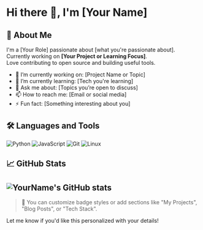 # Hi there 👋, I'm [Your Name]

## 🚀 About Me
I'm a [Your Role] passionate about [what you're passionate about].  
Currently working on **[Your Project or Learning Focus]**.  
Love contributing to open source and building useful tools.

- 🔭 I’m currently working on: [Project Name or Topic]
- 🌱 I’m currently learning: [Tech you're learning]
- 💬 Ask me about: [Topics you’re open to discuss]
- 📫 How to reach me: [Email or social media]
- ⚡ Fun fact: [Something interesting about you]

## 🛠️ Languages and Tools
![Python](https://img.shields.io/badge/Python-3670A0?style=for-the-badge&logo=python&logoColor=ffdd54)
![JavaScript](https://img.shields.io/badge/JavaScript-323330?style=for-the-badge&logo=javascript)
![Git](https://img.shields.io/badge/Git-F05032?style=for-the-badge&logo=git)
![Linux](https://img.shields.io/badge/Linux-FCC624?style=for-the-badge&logo=linux&logoColor=black)

## 📈 GitHub Stats
![YourName's GitHub stats](https://github-readme-stats.vercel.app/api?username=timote1koenig&hide=stars,issues&show=reviews,prs_merged)
---

> 🔗 You can customize badge styles or add sections like "My Projects", "Blog Posts", or "Tech Stack".

Let me know if you'd like this personalized with your details!
